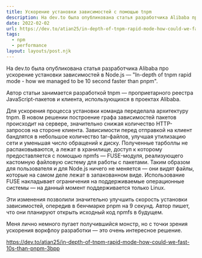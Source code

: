 ```yaml
---
title: Ускорение установки зависимостей с помощью tnpm
description: На dev.to была опубликована статья разработчика Alibaba про ускорение установки зависимостей в Node.js
date: 2022-02-02
url: https://dev.to/atian25/in-depth-of-tnpm-rapid-mode-how-could-we-fast-10s-than-pnpm-3bpp
tags:
  - npm 
  - performance
layout: layouts/post.njk
---
```

На dev.to была опубликована статья разработчика Alibaba про ускорение установки зависимостей в Node.js — "In-depth of tnpm rapid mode - how we managed to be 10 second faster than pnpm".

Автор статьи занимается разработкой tnpm — проприетарного реестра JavaScript-пакетов и клиента, использующихся в проектах Alibaba.

Для ускорения процесса установки команда переделала архитектуру tnpm. В новом решении построение графа зависимостей пакетов происходит на сервере, значительно снижая количество HTTP-запросов на стороне клиента. Зависимости перед отправкой на клиент бандлятся в небольшое количество tar-файлов, улучшая утилизацию сети и уменьшая число обращений к диску. Полученные тарболлы не распаковываются, а лежат в хранилище, доступ к которому предоставляется с помощью npmfs — FUSE-модуля, реализующего кастомную файловую систему для работы с пакетами. Таким образом для пользователя и для Node.js ничего не меняется — они видят файлы, которые на самом деле лежат в запакованном виде. Использование FUSE накладывает ограничения на поддерживаемые операционные системы — на данный момент поддерживается только Linux.

Эти изменения позволили значительно улучшить скорость установки зависимостей, опередив в бенчмарке pnpm на 9 секунд. Автор пишет, что они планируют открыть исходный код npmfs в будущем.

Меня лично немного пугает получившийся монстр, но с точки зрения ускорения воркфлоу разработки — это очень интересное решение.

https://dev.to/atian25/in-depth-of-tnpm-rapid-mode-how-could-we-fast-10s-than-pnpm-3bpp
